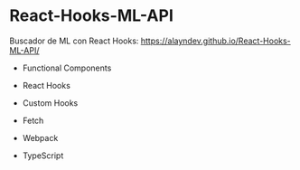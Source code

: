 # React-Hooks-ML-API
Buscador de ML con React Hooks: https://alayndev.github.io/React-Hooks-ML-API/

- Functional Components

- React Hooks

- Custom Hooks

- Fetch

- Webpack

- TypeScript

